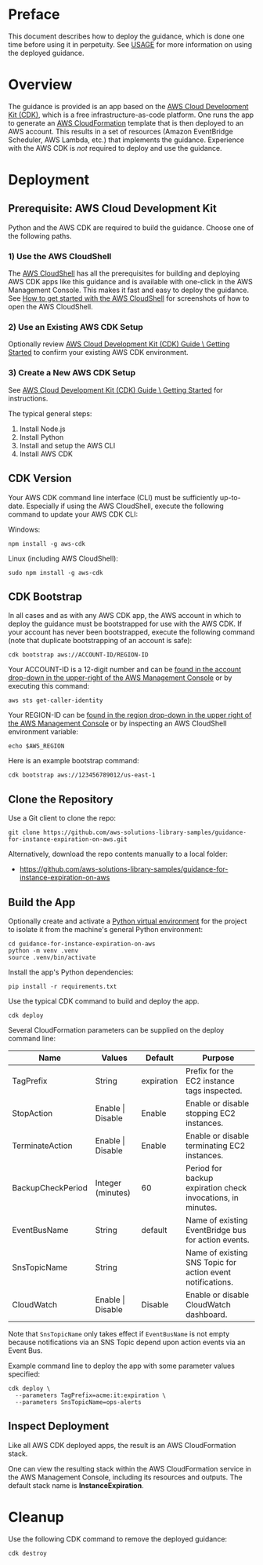 # Preface

This document describes how to deploy the guidance, which is done one time before using it in perpetuity. See
[USAGE](USAGE.md) for more information on using the deployed guidance.

# Overview

The guidance is provided is an app based on the [AWS Cloud Development Kit (CDK)](https://aws.amazon.com/cdk/),
which is a free infrastructure-as-code platform. One runs the app to generate an [AWS CloudFormation](https://aws.amazon.com/cloudformation/)
template that is then deployed to an AWS account. This results in a set of resources (Amazon EventBridge Scheduler, AWS
Lambda, etc.) that implements the guidance. Experience with the AWS CDK is *not* required to deploy and use the
guidance.

# Deployment

## Prerequisite: AWS Cloud Development Kit

Python and the AWS CDK are required to build the guidance. Choose one of the following paths.

### 1) Use the AWS CloudShell

The [AWS CloudShell](https://aws.amazon.com/cloudshell/) has all the prerequisites for building and deploying AWS CDK
apps like this guidance and is available with one-click in the AWS Management Console. This makes it fast
and easy to deploy the guidance. See
[How to get started with the AWS CloudShell](https://docs.aws.amazon.com/cloudshell/latest/userguide/welcome.html#how-to-get-started)
for screenshots of how to open the AWS CloudShell.

### 2) Use an Existing AWS CDK Setup

Optionally review
[AWS Cloud Development Kit (CDK) Guide \ Getting Started](https://docs.aws.amazon.com/cdk/v2/guide/getting_started.html)
to confirm your existing AWS CDK environment.

### 3) Create a New AWS CDK Setup

See [AWS Cloud Development Kit (CDK) Guide \ Getting Started](https://docs.aws.amazon.com/cdk/v2/guide/getting_started.html) for instructions.

The typical general steps:

1. Install Node.js
2. Install Python
3. Install and setup the AWS CLI
4. Install AWS CDK
 
## CDK Version

Your AWS CDK command line interface (CLI) must be sufficiently up-to-date. Especially if using the AWS CloudShell,
execute the following command to update your AWS CDK CLI:

Windows:
```
npm install -g aws-cdk
```

Linux (including AWS CloudShell):
```
sudo npm install -g aws-cdk
```

## CDK Bootstrap

In all cases and as with any AWS CDK app, the AWS account in which to deploy the guidance must be bootstrapped for use
with the AWS CDK. If your account has never been bootstrapped, execute the following command (note that duplicate
bootstrapping of an account is safe):

```
cdk bootstrap aws://ACCOUNT-ID/REGION-ID
```

Your ACCOUNT-ID is a 12-digit number and can be
[found in the account drop-down in the upper-right of the AWS Management Console](https://docs.aws.amazon.com/accounts/latest/reference/manage-acct-identifiers.html#FindAccountId)
or by executing this command:

```
aws sts get-caller-identity
```

Your REGION-ID can be
[found in the region drop-down in the upper right of the AWS Management Console](https://docs.aws.amazon.com/awsconsolehelpdocs/latest/gsg/select-region.html)
or by inspecting an AWS CloudShell environment variable:

```
echo $AWS_REGION
```

Here is an example bootstrap command:

```
cdk bootstrap aws://123456789012/us-east-1
```

## Clone the Repository

Use a Git client to clone the repo:

```
git clone https://github.com/aws-solutions-library-samples/guidance-for-instance-expiration-on-aws.git
```

Alternatively, download the repo contents manually to a local folder:

* https://github.com/aws-solutions-library-samples/guidance-for-instance-expiration-on-aws

## Build the App

Optionally create and activate a [Python virtual environment](https://docs.python.org/3/library/venv.html) for the
project to isolate it from the machine's general Python environment:

```
cd guidance-for-instance-expiration-on-aws
python -m venv .venv
source .venv/bin/activate
```

Install the app's Python dependencies:

```
pip install -r requirements.txt
```

Use the typical CDK command to build and deploy the app.

```
cdk deploy
```

Several CloudFormation parameters can be supplied on the deploy command line:

| Name              | Values             | Default    | Purpose                                                     |
|-------------------|--------------------|------------|-------------------------------------------------------------|
| TagPrefix         | String             | expiration | Prefix for the EC2 instance tags inspected.                 |
| StopAction        | Enable \| Disable  | Enable     | Enable or disable stopping EC2 instances.                   |
| TerminateAction   | Enable \| Disable  | Enable     | Enable or disable terminating EC2 instances.                |
| BackupCheckPeriod | Integer (minutes)  | 60         | Period for backup expiration check invocations, in minutes. |
| EventBusName      | String             | default    | Name of existing EventBridge bus for action events.         |
| SnsTopicName      | String             |            | Name of existing SNS Topic for action event notifications.  |
| CloudWatch        | Enable \| Disable  | Disable    | Enable or disable CloudWatch dashboard.                     |

Note that `SnsTopicName` only takes effect if `EventBusName` is not empty because notifications via an SNS Topic
depend upon action events via an Event Bus.

Example command line to deploy the app with some parameter values specified:

```
cdk deploy \
  --parameters TagPrefix=acme:it:expiration \
  --parameters SnsTopicName=ops-alerts
```

## Inspect Deployment

Like all AWS CDK deployed apps, the result is an AWS CloudFormation stack.

One can view the resulting stack within the AWS CloudFormation service in the AWS Management Console, including its
resources and outputs. The default stack name is **InstanceExpiration**.

# Cleanup

Use the following CDK command to remove the deployed guidance:

```
cdk destroy
```